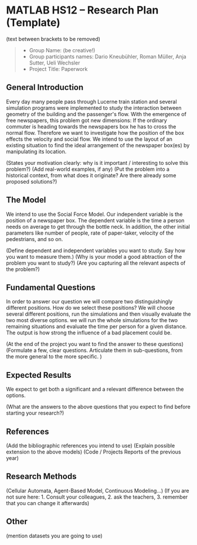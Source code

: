 # MATLAB HS12 – Research Plan (Template)
(text between brackets to be removed)

> * Group Name: (be creative!)
> * Group participants names: Dario Kneubühler, Roman Müller, Anja Sutter, Ueli Wechsler
> * Project Title: Paperwork

## General Introduction

Every day many people pass through Lucerne train station and several simulation programs were implemented to study the interaction between geometry of the building and the passenger's flow. With the emergence of free newspapers, this problem got new dimensions: If the ordinary commuter is heading towards the newspapers box he has to cross the normal flow. Therefore we want to investigate how the position of the box effects the velocity and social flow.
We intend to use the layout of an existing situation to find the ideal arrangement of the newspaper box(es) by manipulating its location.


(States your motivation clearly: why is it important / interesting to solve this problem?)
(Add real-world examples, if any)
(Put the problem into a historical context, from what does it originate? Are there already some proposed solutions?)


## The Model

We intend to use the Social Force Model. Our independent variable is the position of a newspaper box. The dependent variable is the time a person needs on average to get through the bottle neck. In addition, the other initial parameters like number of people, rate of paper-taker, velocity of the pedestrians, and so on.

(Define dependent and independent variables you want to study. Say how you want to measure them.) (Why is your model a good abtraction of the problem you want to study?) (Are you capturing all the relevant aspects of the problem?)


## Fundamental Questions

In order to answer our question we will compare two distinguishingly different positions. How do we select these positions? We will choose several different positions, run the simulations and then visually evaluate the two most diverse options.
we will run the whole simulations for the two remaining situations and evaluate the time per person for a given distance.
The output is how strong the influence of a bad placement could be.


(At the end of the project you want to find the answer to these questions)
(Formulate a few, clear questions. Articulate them in sub-questions, from the more general to the more specific. )



## Expected Results
We expect to get both a significant and a relevant difference between the options.

(What are the answers to the above questions that you expect to find before starting your research?)


## References 

(Add the bibliographic references you intend to use)
(Explain possible extension to the above models)
(Code / Projects Reports of the previous year)


## Research Methods

(Cellular Automata, Agent-Based Model, Continuous Modeling...) (If you are not sure here: 1. Consult your colleagues, 2. ask the teachers, 3. remember that you can change it afterwards)


## Other

(mention datasets you are going to use)
